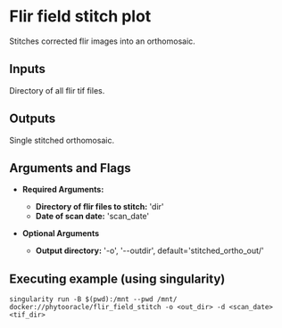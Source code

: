 # Flir field stitch plot

Stitches corrected flir images into an orthomosaic.
 
## Inputs

Directory of all flir tif files.

## Outputs

Single stitched orthomosaic.

## Arguments and Flags
- **Required Arguments:** 
    - **Directory of flir files to stitch:** 'dir'
    - **Date of scan date:** 'scan_date' 

- **Optional Arguments**
    - **Output directory:** '-o', '--outdir', default='stitched_ortho_out/'
                                        
## Executing example (using singularity)
`singularity run -B $(pwd):/mnt --pwd /mnt/ docker://phytooracle/flir_field_stitch -o <out_dir> -d <scan_date> <tif_dir>`
